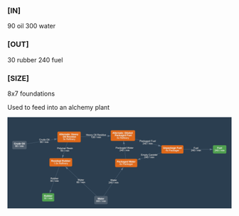 ### [IN]
90 oil
300 water

### [OUT]
30 rubber
240 fuel

### [SIZE]
8x7 foundations

Used to feed into an alchemy plant

![Calculator](calculator.png)